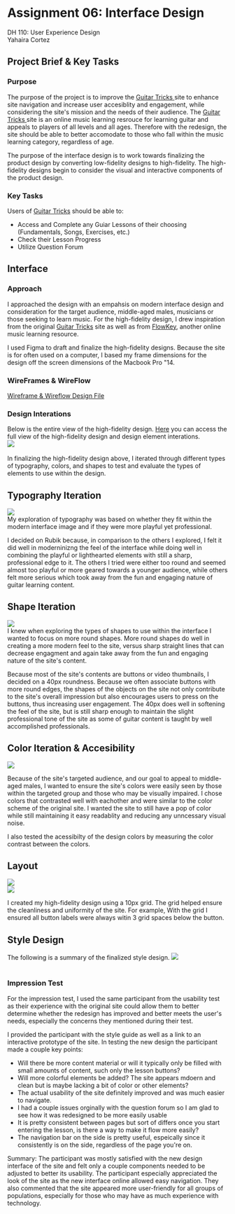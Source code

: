 # Assignment 06: Interface Design
 DH 110: User Experience Design <br>
 Yahaira Cortez
 
 ## Project Brief & Key Tasks

### Purpose
The purpose of the project is to improve the <a href="https://www.guitartricks.com/home.php" target="_blank">Guitar Tricks </a> site to enhance site navigation and increase user accesiblity and engagement, while considering the site's mission and the needs of their audience. The <a href="https://www.guitartricks.com/home.php" target="_blank">Guitar Tricks </a> site is an online music learning resrouce for learning guitar and appeals to players of all levels and all ages. Therefore with the redesign, the site should be able to better accomodate to those who fall within the music learning category, regardless of age. <br>

The purpose of the interface design is to work towards finalizing the product design by converting low-fidelity designs to high-fidelity. The high-fidelity designs begin to consider the visual and interactive components of the product design. 

### Key Tasks 
Users of <a href="https://www.guitartricks.com/home.php" target="_blank">Guitar Tricks</a> should be able to:
 - Access and Complete any Guiar Lessons of their choosing (Fundamentals, Songs, Exercises, etc.)
 - Check their Lesson Progress
 - Utilize Question Forum 
 
## Interface

### Approach 
I approached the design with an empahsis on modern interface design and consideration for the target audience, middle-aged males, musicians or those seeking to learn music. For the high-fidelity design, I drew inspiration from the original <a href="https://www.guitartricks.com/home.php" target="_blank">Guitar Tricks</a> site as well as from <a href="https://app.flowkey.com/songs" target="_blank">FlowKey</a>, another online music learning resource. 

I used Figma to draft and finalize the high-fidelity designs. Because the site is for often used on a computer, I based my frame dimensions for the design off the screen dimensions of the Macbook Pro "14. 

### WireFrames & WireFlow
<a href="https://www.figma.com/file/3TI2Ngv9DapGHKVuJVa7Su/DH110---A06?node-id=10%3A271" target="_blank">Wireframe & Wireflow Design File</a>


### Design Interations 
Below is the entire view of the high-fidelity design. <a href="https://www.figma.com/file/3TI2Ngv9DapGHKVuJVa7Su/DH110---A06?node-id=0%3A1" target="_blank">Here</a> you can access the full view of the high-fidelity design and design element interations. <br>
<img src="images/fullview.png"> <br> 
<br>
In finalizing the high-fidelity design above, I iterated through different types of typography, colors, and shapes to test and evaluate the types of elements to use within the design. <br>

## Typography Iteration
<img src="images/typography.png"> <br>
My exploration of typography was based on whether they fit within the modern interface image and if they were more playful yet professional. <br>

I decided on Rubik because, in comparison to the others I explored, I felt it did well in moderninizng the feel of the interface while doing well in combining the playful or lighthearted elements with still a sharp, professional edge to it. The others I tried were either too round and seemed almost too playful or more geared towards a younger audience, while others felt more serious which took away from the fun and engaging nature of guitar learning content. <br>

## Shape Iteration
<img src="images/shape.png"> <br>
I knew when exploring the types of shapes to use within the interface I wanted to focus on more round shapes. More round shapes do well in creating a more modern feel to the site, versus sharp straight lines that can decrease engagment and again take away from the fun and engaging nature of the site's content. <br>

Because most of the site's contents are buttons or video thumbnails, I decided on a 40px roundness. Because we often associate buttons with more round edges, the shapes of the objects on the site not only contribute to the site's overall impression but also encourages users to press on the buttons, thus increasing user engagement. The 40px does well in softening the feel of the site, but is still sharp enough to maintain the slight professional tone of the site as some of guitar content is taught by well accomplished professionals. <br>

## Color Iteration & Accesibility
<img src="images/color.png"> <br>

Because of the site's targeted audience, and our goal to appeal to middle-aged males, I wanted to ensure the site's colors were easily seen by those within the targeted group and those who may be visually impaired. I chose colors that contrasted well with eachother and were similar to the color scheme of the original site. I wanted the site to still have a pop of color while still maintaining it easy readablity and reducing any unncessary visual noise. <br>

I also tested the acessibilty of the design colors by measuring the color contrast between the colors. <br>

## Layout 
<img src="images/grid1.png"> <br>
<img src="images/grid2.png"> <br>

I created my high-fidelity design using a 10px grid. The grid helped ensure the cleanliness and uniformity of the site. For example, With the grid I ensured all button labels were always witin 3 grid spaces below the button. <br>

## Style Design 
The following is a summary of the finalized style design. 
<img src="images/style1.png"> <br>
<br> 

### Impression Test
For the impression test, I used the same participant from the usability test as their experience with the original site could allow them to better determine whether the redesign has improved and better meets the user's needs, especially the concerns they mentioned during their test. <br>

I provided the participant with the style guide as well as a link to an interactive prototype of the site. In testing the new design the participant made a couple key points:
- Will there be more content material or will it typically only be filled with small amounts of content, such only the lesson buttons? 
- Will more colorful elements be added? The site appears mdoern and clean but is maybe lacking a bit of color or other elements?
- The actual usability of the site definitely improved and was much easier to navigate.
- I had a couple issues orginally with the question forum so I am glad to see how it was redesigned to be more easily usable 
- It is pretty consistent between pages but sort of differs once you start entering the lesson, is there a way to make it flow more easily? 
- The navigation bar on the side is pretty useful, espeically since it consistently is on the side, regardless of the page you're on. <br>

Summary: The participant was mostly satisfied with the new design interface of the site and felt only a couple components needed to be adjusted to better its usability. The participant especially appreciated the look of the site as the new interface online allowed easy navigation. They also commented that the site appeared more user-friendly for all groups of populations, especially for those who may have as much experience with technology. 
